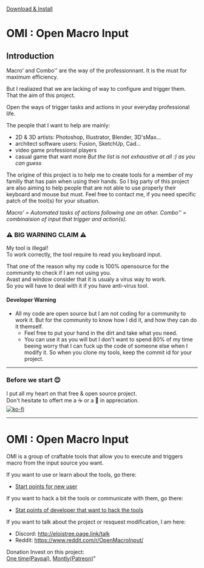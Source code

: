 
 [Download & Install](DownloadAndInstall.md)

# OMI : Open Macro Input
## Introduction
Macro' and Combo'' are the way of the professionnant.
It is the must for maximum efficiency.

But I realiazed that we are lacking of way to configure and trigger them.
That the aim of this project.

Open the ways of trigger tasks and actions in your everyday professional life.

The people that I want to help are mainly:
- 2D & 3D artists: Photoshop, Illustrator, Blender, 3D'sMax...
- architect software users: Fusion, SketchUp, Cad...
- video game professional players
- casual game that want more
_But the list is not exhaustive at all :) as you can guess_ 

The origine of this project is to help me to create tools for a member of my familly that has pain when using their hands.
So I big party of this project are also aiming to help people that are not able to use properly their keyboard and mouse but must.
Feel free to contact me, if you need specific patch of the tool(s) for your situation. 

_Macro' = Automated tasks of actions following one an other._
_Combo'' = combinaision of input that trigger and action(s)._

### ⚠️ BIG WARNING CLAIM ⚠️
My tool is illegal!   
To work correctly, the tool require to read you keyboard input.   

That one of the reason why my code is 100% opensource for the community to check if I am not using you.     
Avast and window consider that it is usualy a virus way to work.    
So you will have to deal with it if you have anti-virus tool.  


#### Developer Warning
- All my code are open source but I am not coding for a community to work it. But for the community to know how I did it, and how they can do it themself.
  - Feel free to put your hand in the dirt and take what you need.
  - You can use it as you will but I don't want to spend 80% of my time beeing worry that I can fuck up the code of someone else when I modify it. So when you clone my tools, keep the commit id for your project. 

_________________________________________
### Before we start 😊
I put all my heart on that free & open source project.    
Don't hesitate to offert me a ☕ or a  🍺 in appreciation.    
[![ko-fi](https://www.ko-fi.com/img/githubbutton_sm.svg)](https://ko-fi.com/E1E21QCY5)  
_________________________________________

# OMI : Open Macro Input

OMI is a group of craftable tools that allow you to execute and triggers macro from the input source you want.

If you want to use or learn about the tools, go there:  
- [Start points for new user](https://github.com/EloiStree/2020_02_09_OpenMacroInput/projects/2)

If you want to hack a bit the tools or communicate with them, go there:  
- [Stat points of developer that want to hack the tools](https://github.com/EloiStree/2020_02_09_OpenMacroInput/projects/3)

If you want to talk about the project or resquest modification, I am here:  
- Discord: http://eloistree.page.link/talk
- Reddit: https://www.reddit.com/r/OpenMacroInput/

Donation Invest on this project:  
[One time(Paypal)](https://www.paypal.me/eloistree), [Montly(Patreon)](https://www.patreon.com/eloistree)"


